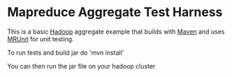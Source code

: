 Mapreduce Aggregate Test Harness
=======================
This is a basic [Hadoop](http://hadoop.apache.org/) aggregate example that builds with [Maven](http://maven.apache.org/) and uses [MRUnit](http://incubator.apache.org/projects/mrunit.html) for unit testing.

To run tests and build jar do
'mvn install'

You can then run the jar file on your hadoop cluster
